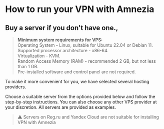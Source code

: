 # How to run your VPN with Amnezia
## Buy a server if you don't have one.,

> **Minimum system requirements for VPS:** \
> Operating System - Linux, suitable for Ubuntu 22.04 or Debian 11. \
> Supported processor architecture - x86-64.\
> Virtualization - KVM. \
> Random Access Memory (RAM) - recommended 2 GB, but not less than 1 GB. \
> Pre-installed software and control panel are not required.

To make it more convenient for you, we have selected several hosting providers.

Choose a suitable server from the options provided below and follow the step-by-step instructions. You can also choose any other VPS provider at your discretion. All servers are provided as examples.
>⚠️ Servers on Reg.ru and Yandex Cloud are not suitable for installing VPN with Amnezia

&nbsp;
